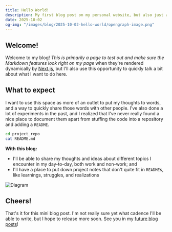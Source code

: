 ```yaml
---
title: Hello World!
description: My first blog post on my personal website, but also just a test page to see if the Markdown features work.
date: 2025-10-02
og-img: "/images/blog/2025-10-02-hello-world/opengraph-image.png"
---
```


## Welcome!

Welcome to my blog! _This is primarily a page to test out and make sure the Markdown features look right on my page_ when they're rendered dynamically by [Next.js](https://nextjs.org/), but I'll also use this opportunity to quickly talk a bit about what I want to do here.

## What to expect

I want to use this space as more of an outlet to put my thoughts to words, and a way to quickly share those words with other people. I've also done a lot of experiments in the past, and I realized that I've never really found a nice place to document them apart from stuffing the code into a repository and adding a `README`.

```bash
cd project_repo
cat README.md
```

**With this blog:**

- I'll be able to share my thoughts and ideas about different topics I encounter in my day-to-day, both work and non-work; and
- I'll have a place to put down project notes that don't quite fit in `README`s, like learnings, struggles, and realizations

![Diagram](/images/blog/2025-10-02-hello-world/diagram.png)

## Cheers!

That's it for this mini blog post. I'm not really sure yet what cadence I'll be able to write, but I hope to release more soon. See you in my [future blog posts](/blog)!
